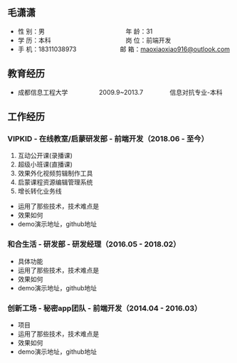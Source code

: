 ## 毛潇潇

* 性 别：男&emsp;&emsp;&emsp;&emsp;&emsp;&emsp;&emsp;&emsp;&emsp;&emsp;&emsp;&emsp;&emsp;年 龄：31
* 学 历：本科&emsp;&emsp;&emsp;&emsp;&emsp;&emsp;&emsp;&emsp;&emsp;&emsp;&emsp;&emsp;岗 位：前端开发
* 手 机：18311038973&emsp;&emsp;&emsp;&emsp;&emsp;&emsp;&emsp;邮 箱：maoxiaoxiao916@outlook.com

## 教育经历

* 成都信息工程大学&emsp;&emsp;&emsp;&emsp;&emsp;2009.9~2013.7&emsp;&emsp;&emsp;&emsp; 信息对抗专业-本科  

## 工作经历

### **VIPKID - 在线教室/启蒙研发部 - 前端开发（2018.06 - 至今）**
1. 互动公开课(录播课)
2. 超级小班课(直播课)
3. 效果外化视频剪辑制作工具
4. 启蒙课程资源编辑管理系统
5. 增长转化业务线
* 运用了那些技术，技术难点是
* 效果如何
* demo演示地址，github地址

### **和合生活 - 研发部 - 研发经理（2016.05 - 2018.02）**
* 具体功能 
* 运用了那些技术，技术难点是
* 效果如何
* demo演示地址，github地址

### **创新工场 - 秘密app团队 - 前端开发（2014.04 - 2016.03）**
* 项目
* 运用了那些技术，技术难点是
* 效果如何
* demo演示地址，github地址 